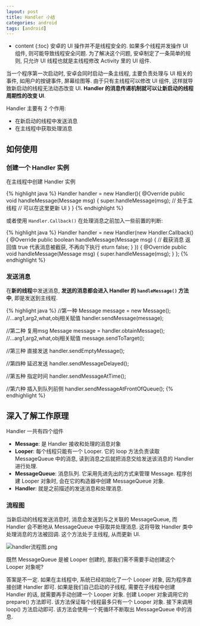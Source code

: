 ```yaml
---
layout: post
title: Handler 小结
categories: android
tags: [android]
---
```

* content
{:toc}
安卓的 UI 操作并不是线程安全的. 如果多个线程并发操作 UI 组件, 则可能导致线程安全问题. 为了解决这个问题, 安卓制定了一条简单的规则, 只允许 UI 线程也就是主线程修改 Activity 里的 UI 组件.

当一个程序第一次启动时, 安卓会同时启动一条主线程, 主要负责处理与 UI 相关的事件, 如用户的按键事件, 屏幕绘图等. 由于只有主线程可以修改 UI 组件, 这样就导致新启动的线程无法动态改变 UI. **Handler 的消息传递机制就可以让新启动的线程周期性的改变 UI**.

Handler 主要有 2 个作用:

* 在新启动的线程中发送消息
* 在主线程中获取处理消息

## 如何使用

### 创建一个 Handler 实例

在主线程中创建 Handler 实例

{% highlight java %}
Handler handler = new Handler(){
	@Override
    public void handleMessage(Message msg) {
        super.handleMessage(msg);
        // 处于主线程
        // 可以在这里更新 UI
    }
}
{% endhighlight %}

或者使用 `Handler.Callback()` 在处理消息之前加入一些前置的判断: 

{% highlight java %}
Handler handler = new Handler(new Handler.Callback() {
    @Override
    public boolean handleMessage(Message msg) {
        // 截获消息 返回值 true 代表消息被截获, 不再向下执行
        eturn false;
    }
}) {
    @Override
    public void handleMessage(Message msg) {
        super.handleMessage(msg);
    }
};
{% endhighlight %}

### 发送消息

在**新的线程**中发送消息, **发送的消息都会进入 Handler 的 `handleMessage()` 方法中**, 即是发送到主线程.

{% highlight java %}
//第一种 
Message message = new Message();
//...arg1,arg2,what,obj相关赋值
handler.sendMessage(message);

//第二种 复用msg
Message message = handler.obtainMessage();
//...arg1,arg2,what,obj相关赋值
message.sendToTarget();

//第三种 直接发送
handler.sendEmptyMessage();

//第四种 延迟发送
handler.sendMessageDelayed();

//第五种 指定时间
handler.sendMessageAtTime();

//第六种 插入到队列前侧
handler.sendMessageAtFrontOfQueue();
{% endhighlight %}

## 深入了解工作原理

Handler 一共有四个组件

* **Message**: 是 Handler 接收和处理的消息对象
* **Looper**: 每个线程只能有一个 Looper. 它的 loop 方法负责读取 MessageQueue 中的消息, 读到消息之后就把消息交给发送该消息的 Handler 进行处理.
* **MessageQueue**: 消息队列. 它采用先进先出的方式来管理 Message. 程序创建 Looper 对象时, 会在它的构造器中创建 MessageQueue 对象. 
* **Handler**: 就是之前描述的发送消息和处理消息. 

### 流程图

当新启动的线程发送消息时, 消息会发送到与之关联的 MessageQueue, 而 Handler 会不断地从 MessageQueue 中获取并处理消息. 这将导致 Handler 类中处理消息的方法被回调. 这个方法处于主线程, 从而更新 UI.

![handler流程图.png](http://selfjt.github.io/assets/images/handler-process.png)

既然 MessageQueue 是被 Looper 创建的, 那我们需不需要手动创建这个 Looper 对象呢?

答案是不一定. 如果在主线程中, 系统已经初始化了一个 Looper 对象, 因为程序直接创建 Handler 即可. 如果是我们自己启动的子线程, 需要在子线程中创建 Handler 的话, 就需要再手动创建一个 Looper 对象. 创建 Looper 对象调用它的 prepare() 方法即可. 该方法保证每个线程最多只有一个 Looper 对象. 接下来调用 loop() 方法启动即可. 该方法会使用一个死循环不断取出 MessageQueue 中的消息.
